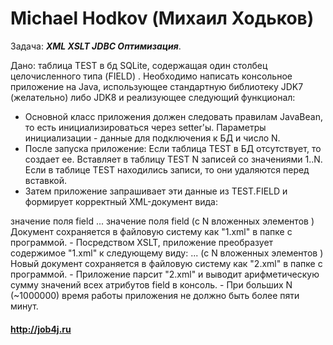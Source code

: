 # Michael Hodkov (Михаил Ходьков)

Задача: ***XML XSLT JDBC Оптимизация***.

Дано: таблица TEST в бд SQLite, содержащая один столбец целочисленного типа (FIELD) .
Необходимо написать консольное приложение на Java, использующее стандартную
библиотеку JDK7 (желательно) либо JDK8 и реализующее следующий функционал:
- Основной класс приложения должен следовать правилам JavaBean, то есть инициализироваться через setter'ы. Параметры инициализации - данные для подключения к БД и число N.
- После запуска приложение: Если таблица TEST в БД отсутствует, то создает ее. Вставляет в таблицу TEST N записей со значениями 1..N. Если в таблице TEST находились записи, то они удаляются перед вставкой.
- Затем приложение запрашивает эти данные из TEST.FIELD и формирует корректный XML-документ вида: 
<entries>
<entry>
<field>значение поля field</field>
</entry>
...
<entry>
<field>значение поля field</field>
</entry>
</entries>
(с N вложенных элементов <entry>)
Документ сохраняется в файловую систему как "1.xml" в папке с программой.
- Посредством XSLT, приложение преобразует содержимое "1.xml" к следующему виду:
<entries>
<entry field="значение поля field">
...
<entry field="значение поля field">
</entries>
(с N вложенных элементов <entry>)
Новый документ сохраняется в файловую систему как "2.xml" в папке с программой.
- Приложение парсит "2.xml" и выводит арифметическую сумму значений всех атрибутов
field в консоль.
- При больших N (~1000000) время работы приложения не должно быть более пяти минут.


#### http://job4j.ru
